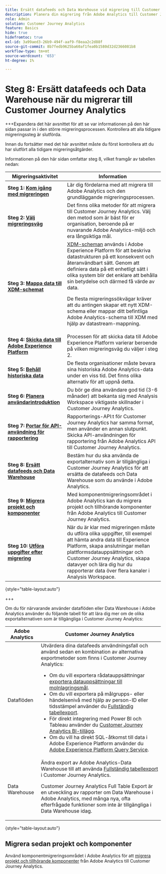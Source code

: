 ```yaml
---
title: Ersätt datafeeds och Data Warehouse vid migrering till Customer Journey Analytics
description: Planera din migrering från Adobe Analytics till Customer Journey Analytics
role: Admin
solution: Customer Journey Analytics
feature: Basics
hide: true
hidefromtoc: true
exl-id: 3a99aed3-26b9-494f-aaf9-f8eaa2c2d88f
source-git-commit: 8b7fedb9625ba60af1fea0b1580d32d2366081b8
workflow-type: tm+mt
source-wordcount: '653'
ht-degree: 1%

---
```


# Steg 8: Ersätt datafeeds och Data Warehouse när du migrerar till Customer Journey Analytics

+++Expandera det här avsnittet för att se var informationen på den här sidan passar in i den större migreringsprocessen. Kontrollera att alla tidigare migreringssteg är slutförda.

Innan du fortsätter med det här avsnittet måste du först kontrollera att du har slutfört alla tidigare migreringsåtgärder.

Informationen på den här sidan omfattar steg 8, vilket framgår av tabellen nedan:

| Migreringsaktivitet | Information |
|---------|----------|
| **Steg 1: [Kom igång med migreringen](/help/getting-started/cja-migration/cja-migration-getstarted.md)** | Lär dig fördelarna med att migrera till Adobe Analytics och den grundläggande migreringsprocessen. |
| **Steg 2: [Välj migreringsväg](/help/getting-started/cja-migration/cja-migration-path.md)** | Det finns olika metoder för att migrera till Customer Journey Analytics. Välj den metod som är bäst för er organisation, beroende på er nuvarande Adobe Analytics-miljö och era långsiktiga mål. |
| **Steg 3: [Mappa data till XDM-schemat](/help/getting-started/cja-migration/cja-migration-xdm.md)** | [XDM-scheman](https://experienceleague.adobe.com/en/docs/experience-platform/xdm/home#xdm-schemas) används i Adobe Experience Platform för att beskriva datastrukturen på ett konsekvent och återanvändbart sätt. Genom att definiera data på ett enhetligt sätt i olika system blir det enklare att behålla sin betydelse och därmed få värde av data.<p>De flesta migreringssökvägar kräver att du antingen skapar ett nytt XDM-schema eller mappar ditt befintliga Adobe Analytics-schema till XDM med hjälp av datastream-mappning.</p> |
| **Steg 4: [Skicka data till Adobe Experience Platform](/help/getting-started/cja-migration/cja-migration-send-to-platform.md)** | Processen för att skicka data till Adobe Experience Platform varierar beroende på vilken migreringsväg du väljer i steg 2. |
| **Steg 5: [Behåll historiska data](/help/getting-started/cja-migration/cja-migration-historical-data.md)** | De flesta organisationer måste bevara sina historiska Adobe Analytics-data under en viss tid. Det finns olika alternativ för att uppnå detta. |
| **Steg 6: [Planera användarintroduktion](/help/getting-started/cja-migration/cja-migration-onboarding.md)** | Du bör ge dina användare god tid (3-6 månader) att bekanta sig med Analysis Workspace viktigaste skillnader i Customer Journey Analytics. |
| **Steg 7: [Portar för API-användning för rapportering](/help/getting-started/cja-migration/cja-migration-api.md)** | Rapporterings-API:t för Customer Journey Analytics har samma format, men använder en annan slutpunkt. Skicka API-användningen för rapportering från Adobe Analytics API till Customer Journey Analytics. |
| <span class="preview">**Steg 8: [Ersätt datafeeds och Data Warehouse](/help/getting-started/cja-migration/cja-migration-export-options.md)**</span> | <span class="preview">Bestäm hur du ska använda de exportalternativ som är tillgängliga i Customer Journey Analytics för att ersätta de datafeeds och Data Warehouse som du använde i Adobe Analytics.</span> |
| **Steg 9: [Migrera projekt och komponenter](/help/getting-started/cja-migration/cja-migration-projects.md)** | Med komponentmigreringsområdet i Adobe Analytics kan du migrera projekt och tillhörande komponenter från Adobe Analytics till Customer Journey Analytics. |
| **Steg 10: [Utföra uppgifter efter migrering](/help/getting-started/cja-getting-started.md)** | När du är klar med migreringen måste du utföra olika uppgifter, till exempel att hämta andra data till Experience Platform, skapa anslutningar mellan plattformsdatauppsättningar och Customer Journey Analytics, skapa datavyer och lära dig hur du rapporterar data över flera kanaler i Analysis Workspace. |

{style="table-layout:auto"}

+++

Om du för närvarande använder dataflöden eller Data Warehouse i Adobe Analytics använder du följande tabell för att lära dig mer om de olika exportalternativen som är tillgängliga i Customer Journey Analytics:

| Adobe Analytics | Customer Journey Analytics |
|---------|----------|
| Dataflöden | Utvärdera dina datafeeds användningsfall och använd sedan en kombination av alternativa exportmetoder som finns i Customer Journey Analytics: <ul><li>Om du vill exportera rådatauppsättningar [exportera datauppsättningar till molnlagringsmål](https://experienceleague.adobe.com/en/docs/experience-platform/destinations/ui/activate/export-datasets). &#x200B;</li><li>Om du vill exportera på målgrupps- eller händelsenivå med hjälp av person-ID eller tidsstämpel använder du [Fullständig tabellexport](/help/analysis-workspace/export/export-cloud.md). &#x200B;</li><li>För direkt integrering med Power BI och Tableau använder du [Customer Journey Analytics BI-tillägg](https://experienceleague.adobe.com/en/docs/analytics-platform/using/cja-dataviews/bi-extension). &#x200B;</li><li>Om du vill ha direkt SQL-åtkomst till data i Adobe Experience Platform använder du [Adobe Experience Platform Query Service](https://experienceleague.adobe.com/en/docs/experience-platform/query/home).</li></ul> |
| Data Warehouse | Ändra export av Adobe Analytics-Data Warehouse till att använda [Fullständig tabellexport](/help/analysis-workspace/export/export-cloud.md) i Customer Journey Analytics.<p>Customer Journey Analytics Full Table Export är en utveckling av rapporter om Data Warehouse i Adobe Analytics, med många nya, ofta efterfrågade funktioner som inte är tillgängliga i Data Warehouse idag.</p> |

{style="table-layout:auto"}

## Migrera sedan projekt och komponenter

Använd komponentmigreringsområdet i Adobe Analytics för att [migrera projekt och tillhörande komponenter](/help/getting-started/cja-migration/cja-migration-projects.md) från Adobe Analytics till Customer Journey Analytics.
